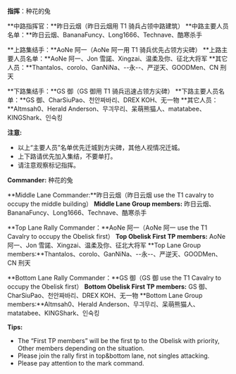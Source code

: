 **指挥**：种花的兔

**中路指挥官：**昨日云烟（昨日云烟用 T1 骑兵占领中路建筑）
**中路主要人员名单：**昨日云烟、BananaFuncy、Long1666、Technave、酷寒杀手

**上路集结手：**AoNe 阿一（AoNe 阿一用 T1 骑兵优先占领方尖碑）
**上路主要人员名单：**AoNe 阿一、Jon 雪諾、Xingzai、温柔及你、征北大将军
**其它人员：**Thantalos、corolo、GanNiNa、--永--、严逆天、GOODMen、CN 刑天

**下路集结手：**GS 御（GS 御用 T1 骑兵迅速占领方尖碑）
**下路主要人员名单：**GS 御、CharSiuPao、천안짜바리、DREX KOH、无一物
**其它人员：**Altmsah0、Herald Anderson、무긔무리、呆萌熊猫人、matatabee、KINGShark、인숙킹

**注意:**

- 以上“主要人员”名单优先迁城到方尖碑，其他人视情况迁城。
- 上下路请优先加入集结，不要单打。
- 请注意观察标记指挥。

**Commander:** 种花的兔

**Middle Lane Commander:**昨日云烟（昨日云烟 use the T1 cavalry to occupy the middle building）
**Middle Lane Group members:** 昨日云烟、BananaFuncy、Long1666、Technave、酷寒杀手

**Top Lane Rally Commander：**AoNe 阿一（AoNe 阿一 use the T1 Cavalry to occupy the Obelisk first）
**Top Obelisk First TP members:** AoNe 阿一、Jon 雪諾、Xingzai、温柔及你、征北大将军
**Top Lane Group members:**Thantalos、corolo、GanNiNa、--永--、严逆天、GOODMen、CN 刑天

**Bottom Lane Rally Commander：**GS 御（GS 御 use the T1 Cavalry to occupy the Obelisk first）
**Bottom Obelisk First TP members:** GS 御、CharSiuPao、천안짜바리、DREX KOH、无一物
**Bottom Lane Group members:**Altmsah0、Herald Anderson、무긔무리、呆萌熊猫人、matatabee、KINGShark、인숙킹

**Tips:**

- The “First TP members” will be the first tp to the Obelisk with priority, Other members depending on the situation.
- Please join the rally first in top&bottom lane, not singles attacking.
- Please pay attention to the mark command.
